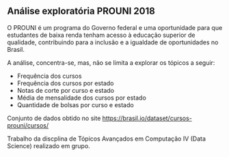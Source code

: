 ## Análise exploratória PROUNI 2018

O PROUNI é um programa do Governo federal e uma oportunidade para que estudantes de baixa renda tenham acesso à educação superior de qualidade, contribuindo para a inclusão e a igualdade de oportunidades no Brasil.

A análise, concentra-se, mas, não se limita a explorar os tópicos a seguir:

* Frequência dos cursos
* Frequência dos cursos por estado
* Notas de corte por curso e estado
* Média de mensalidade dos cursos por estado
* Quantidade de bolsas por curso e estado

Conjunto de dados obtido no site https://brasil.io/dataset/cursos-prouni/cursos/

Trabalho da discplina de Tópicos Avançados em Computação IV (Data Science) realizado em grupo.
